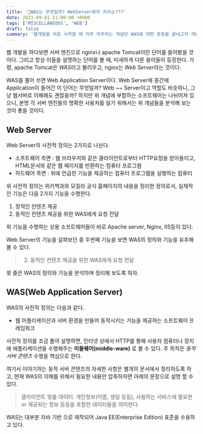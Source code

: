```yaml
---
title: '🤔WAS는 무엇일까? WebServer와의 차이는???'
date: 2021-09-01 21:00:00 +0900
tags: ['MISCELLANEOUS', 'WEB']
draft: false
summary: '웹개발을 처음 시작할 때 자주 마주하는 개념인 WAS에 대한 혼동을 끝내고자 개념부터 비교까지 제대로 알아보자'
---
```


웹 개발을 하다보면 서버 엔진으로 nginx나 apache Tomcat이란 단어를 들어봤을 것이다. 그리고 항상 이들을 설명하는 단어를 볼 때, 미세하게 다른 용어들이 등장한다. 가령, apache Tomcat은 *WAS*라고 불리우고, nginx는 *Web Server*라는 것이다.

WAS를 풀어 쓰면 Web Application Server이다. Web Server에 중간에 Application이 들어간 이 단어는 무엇일까? Web ~~ Server이고 역할도 비슷하니, 그냥 웹서버로 이해해도 괜찮을까? 하지만 위 개념에 부합하는 소프트웨어는 나뉘어져 있으니, 분명 각 서버 엔진들의 명확한 사용처를 알기 위해서는 위 개념들을 분석해 보는 것이 좋을 것이다.

## Web Server
Web Server의 사전적 정의는 2가지로 나뉜다.

- 소프트웨어 측면 : 웹 브라우저와 같은 클라이언트로부터 HTTP요청을 받아들이고, HTML문서와 같은 웹 페이지를 반환하는 컴퓨터 프로그램
- 하드웨어 측면 : 위에 언급한 기능을 제공하는 컴퓨터 프로그램을 실행하는 컴퓨터

위 사전적 정의는 위키백과와 모질라 공식 홈페이지의 내용을 정리한 정의로서, 실제적인 기능은 다음 2가지 기능을 수행한다.

1. 정적인 컨텐츠 제공
2. 동적인 컨텐츠 제공을 위한 WAS에게 요청 전달

위 기능을 수행하는 상용 소프트웨어들이 바로 Apache server, Nginx, IIS등이 있다.

Web Server의 기능을 살펴보던 중 두번째 기능을 보면 WAS의 정의와 기능을 유추해 볼 수 있다.

> 2. 동적인 컨텐츠 제공을 위한 WAS에게 요청 전달

윗 줄은 WAS의 정의와 기능을 분석하며 정리해 보도록 하자.

## WAS(Web Application Server)
WAS의 사전적 정의는 다음과 같다.
- 웹 어플리케이션과 서버 환경을 만들어 동작시키는 기능을 제공하는 소프트웨어 프레임워크

사전적 정의를 조금 풀어 설명하면, 인터넷 상에서 HTTP를 통해 사용자 컴퓨터나 장치에 애플리케이션을 수행해주는 **미들웨어(middle-ware)** 로 볼 수 있다. 주 목적은 *동적 서버 콘텐츠* 수행을 핵심으로 한다.

여기서 이야기하는 동적 서버 콘텐츠의 자세한 사항은 별개의 문서에서 정리하도록 하고, 현재 WAS의 이해를 위해서 필요한 내용만 압축하자면 아래의 문장으로 설명 할 수 있다.

> 클라이언트 맞춤 데이터.
> 개인정보(이름, 생일 등등), 사용하는 서비스에 필요한 or 제공되는 정보 등등을 포함한 데이터들을 의미한다.

WAS는 대부분 자바 기반 으로 제작되어 Java EE(Enterprise Edition) 표준을 수용하고 있다. 